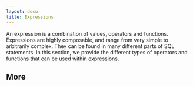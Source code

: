 ```yaml
---
layout: docu
title: Expressions
---
```


An expression is a combination of values, operators and functions. Expressions are highly composable, and range from very simple to arbitrarily complex. They can be found in many different parts of SQL statements. In this section, we provide the different types of operators and functions that can be used within expressions.

## More
